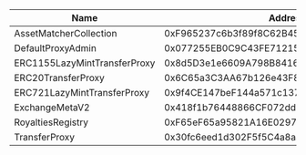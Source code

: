  Name | Address | Url 
 --- | --- | ---
 AssetMatcherCollection | 0xF965237c6b3f89f8C62B45b94097899E3562A830 | https://blockscout.kroma.network/address/0xF965237c6b3f89f8C62B45b94097899E3562A830 
 DefaultProxyAdmin | 0x077255EB0C9C43FE7121519AE23C32388fC2eE3d | https://blockscout.kroma.network/address/0x077255EB0C9C43FE7121519AE23C32388fC2eE3d 
 ERC1155LazyMintTransferProxy | 0x8d5D3e1e6609A798B84160Ec9CC25198B9e4F177 | https://blockscout.kroma.network/address/0x8d5D3e1e6609A798B84160Ec9CC25198B9e4F177 
 ERC20TransferProxy | 0x6C65a3C3AA67b126e43F86DA85775E0F5e9743F7 | https://blockscout.kroma.network/address/0x6C65a3C3AA67b126e43F86DA85775E0F5e9743F7 
 ERC721LazyMintTransferProxy | 0x9f4CE147beF144a571c1372cd6e1DEB148742027 | https://blockscout.kroma.network/address/0x9f4CE147beF144a571c1372cd6e1DEB148742027 
 ExchangeMetaV2 | 0x418f1b76448866CF072dd14d092138190CcdC9aF | https://blockscout.kroma.network/address/0x418f1b76448866CF072dd14d092138190CcdC9aF 
 RoyaltiesRegistry | 0xF65eF65a95821A16E02973b1C2200FA58898e3c0 | https://blockscout.kroma.network/address/0xF65eF65a95821A16E02973b1C2200FA58898e3c0 
 TransferProxy | 0x30fc6eed1d302F5f5C4a8aa58047d1a730b3Cc91 | https://blockscout.kroma.network/address/0x30fc6eed1d302F5f5C4a8aa58047d1a730b3Cc91 
